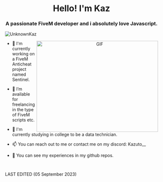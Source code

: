 <h1 align="center">Hello! I'm Kaz</h1>
<h3 align="center">A passionate FiveM developer and i absolutely love Javascript.</h3>

<p align="left"> <img src="https://komarev.com/ghpvc/?username=unknownkaz&label=Profile%20views&color=0e75b6&style=flat" alt="UnknownKaz" /> </p>

<a target="_blank" align="center">
  <img align="right" top="500" height="300" width="400" alt="GIF" src="https://media.giphy.com/media/SWoSkN6DxTszqIKEqv/giphy.gif">
</a>

- 🌱 I'm currently working on a FiveM Anticheat project named Sentinel.

- 🤝 I’m available for freelancing in the type of FiveM scripts etc.

- 🌱 I'm currently studying in college to be a data technician.

- 📫 You can reach out to me or contact me on my discord: Kazuto__

- 📄 You can see my experiences in my github repos.
<br/>


LAST EDITED (05 September 2023)
